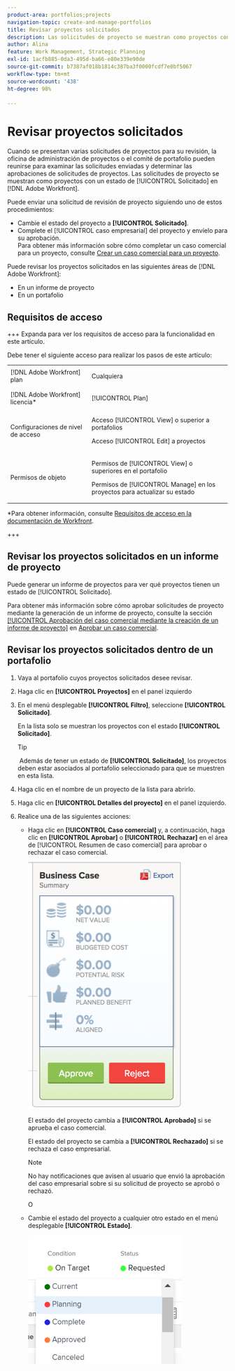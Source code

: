 ```yaml
---
product-area: portfolios;projects
navigation-topic: create-and-manage-portfolios
title: Revisar proyectos solicitados
description: Las solicitudes de proyecto se muestran como proyectos con un estado de [!UICONTROL Solicitado] en Adobe Workfront. Este artículo describe cómo revisar las solicitudes de proyectos.
author: Alina
feature: Work Management, Strategic Planning
exl-id: 1acfb885-0da3-495d-ba66-e80e339e90de
source-git-commit: b7387af018b1814c387ba3f0000fcdf7e0bf5067
workflow-type: tm+mt
source-wordcount: '438'
ht-degree: 98%

---
```


# Revisar proyectos solicitados

Cuando se presentan varias solicitudes de proyectos para su revisión, la oficina de administración de proyectos o el comité de portafolio pueden reunirse para examinar las solicitudes enviadas y determinar las aprobaciones de solicitudes de proyectos. Las solicitudes de proyecto se muestran como proyectos con un estado de [!UICONTROL Solicitado] en [!DNL Adobe Workfront].

Puede enviar una solicitud de revisión de proyecto siguiendo uno de estos procedimientos:

* Cambie el estado del proyecto a **[!UICONTROL Solicitado]**.
* Complete el [!UICONTROL caso empresarial] del proyecto y envíelo para su aprobación.\
   Para obtener más información sobre cómo completar un caso comercial para un proyecto, consulte [Crear un caso comercial para un proyecto](../../../manage-work/projects/define-a-business-case/create-business-case.md).

Puede revisar los proyectos solicitados en las siguientes áreas de [!DNL Adobe Workfront]:

* En un informe de proyecto
* En un portafolio

## Requisitos de acceso

+++ Expanda para ver los requisitos de acceso para la funcionalidad en este artículo.

Debe tener el siguiente acceso para realizar los pasos de este artículo:

<table style="table-layout:auto"> 
 <col> 
 <col> 
 <tbody> 
  <tr> 
   <td role="rowheader">[!DNL Adobe Workfront] plan</td> 
   <td><p>Cualquiera</p> </td> 
  </tr> 
  <tr> 
   <td role="rowheader">[!DNL Adobe Workfront] licencia*</td> 
   <td> <p>[!UICONTROL Plan] </p> </td> 
  </tr> 
  <tr> 
   <td role="rowheader">Configuraciones de nivel de acceso</td> 
   <td> <p>Acceso [!UICONTROL View] o superior a portafolios</p> <p>Acceso [!UICONTROL Edit] a proyectos</p>  </td> 
  </tr> 
  <tr> 
   <td role="rowheader">Permisos de objeto</td> 
   <td> <p>Permisos de [!UICONTROL View] o superiores en el portafolio</p> <p>Permisos de [!UICONTROL Manage] en los proyectos para actualizar su estado</p>  </td> 
  </tr> 
 </tbody> 
</table>

*Para obtener información, consulte [Requisitos de acceso en la documentación de Workfront](/help/quicksilver/administration-and-setup/add-users/access-levels-and-object-permissions/access-level-requirements-in-documentation.md).

+++

## Revisar los proyectos solicitados en un informe de proyecto

Puede generar un informe de proyectos para ver qué proyectos tienen un estado de [!UICONTROL Solicitado].

Para obtener más información sobre cómo aprobar solicitudes de proyecto mediante la generación de un informe de proyecto, consulte la sección [[!UICONTROL Aprobación del caso comercial mediante la creación de un informe de proyecto]](../../../manage-work/projects/define-a-business-case/approve-business-case.md#build-a-report) en [Aprobar un caso comercial](../../../manage-work/projects/define-a-business-case/approve-business-case.md). 

## Revisar los proyectos solicitados dentro de un portafolio

1. Vaya al portafolio cuyos proyectos solicitados desee revisar.
1. Haga clic en **[!UICONTROL Proyectos]** en el panel izquierdo
1. En el menú desplegable **[!UICONTROL Filtro]**, seleccione **[!UICONTROL Solicitado]**.

   En la lista solo se muestran los proyectos con el estado **[!UICONTROL Solicitado]**.

   >[!TIP]
   >
   > Además de tener un estado de **[!UICONTROL Solicitado]**, los proyectos deben estar asociados al portafolio seleccionado para que se muestren en esta lista.

1. Haga clic en el nombre de un proyecto de la lista para abrirlo.
1. Haga clic en **[!UICONTROL Detalles del proyecto]** en el panel izquierdo.
1. Realice una de las siguientes acciones:

   * Haga clic en **[!UICONTROL Caso comercial]** y, a continuación, haga clic en **[!UICONTROL Aprobar]** o **[!UICONTROL Rechazar]** en el área de [!UICONTROL Resumen de caso comercial] para aprobar o rechazar el caso comercial.

     ![approve_or_reject_business_case.png](assets/approve-or-reject-business-case-350x563.png)

     El estado del proyecto cambia a **[!UICONTROL Aprobado]** si se aprueba el caso comercial.

     El estado del proyecto se cambia a **[!UICONTROL Rechazado]** si se rechaza el caso empresarial.

     >[!NOTE]
     >
     >No hay notificaciones que avisen al usuario que envió la aprobación del caso empresarial sobre si su solicitud de proyecto se aprobó o rechazó. 

     O

   * Cambie el estado del proyecto a cualquier otro estado en el menú desplegable **[!UICONTROL Estado]**.

     ![Cambiar el estado del proyecto del menú desplegable](assets/project-status-change-from-drop-down-in-header-nwe-350x294.png)
 

 

